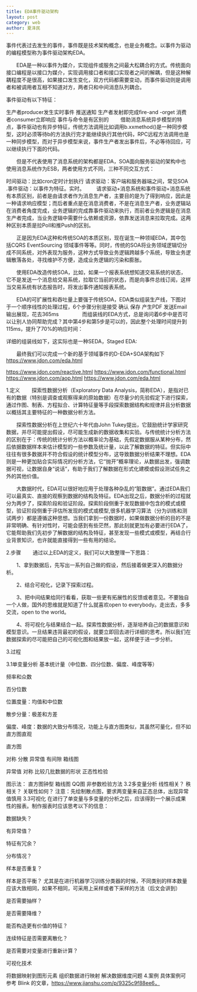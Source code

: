 ```yaml
---
title: EDA事件驱动架构
layout: post
category: web
author: 夏泽民
---
```

事件代表过去发生的事件，事件既是技术架构概念，也是业务概念。以事件为驱动的编程模型称为事件驱动架构EDA。

　　EDA是一种以事件为媒介，实现组件或服务之间最大松耦合的方式。传统面向接口编程是以接口为媒介，实现调用接口者和接口实现者之间的解耦，但是这种解耦程度不是很高，如果接口发生变化，双方代码都需要变动，而事件驱动则是调用者和被调用者互相不知道对方，两者只和中间消息队列耦合。
<!-- more -->
事件驱动有以下特征：

生产者producer发生实时事件
推送通知
生产者发射即完成fire-and -orget
消费者consumer立即响应
事件与命令是有区别的
　　借助消息系统异步模型的特点，事件驱动也有异步特征，传统方法调用比如调用b.xxmethod()是一种同步模型，这时必须等待b的方法执行完才能继续执行其他代码，RPC远程方法调用也是一种同步模型，而对于异步模型来说，事件生产者发出事件后，不必等待回应，可以继续执行下面的代码。

　　但是不代表使用了消息系统的架构都是EDA，SOA面向服务驱动的架构中也使用消息系统作为ESB，两者使用方式不同，三种不同交互方式：

时间驱动：比如cron定时计划执行
请求驱动：客户端和服务器端之间，常见SOA
.事件驱动：以事件为特征。实时。
　　请求驱动+消息系统和事件驱动+消息系统有本质区别，前者是由请求者作为消息生产者，主要目的是为了得到响应，因此是一种请求响应模型；而后者重点是在消息消费者，不是在消息生产者，业务逻辑站在消费者角度完成，业务逻辑的完成靠事件驱动来执行，而前者业务逻辑是在消息生产者完成，当业务逻辑中需要什么依赖或资源，依靠发送消息来拉取完成。这两种区别本质是拉Poll和推Push的区别。

　　正是因为EDA这种和传统SOA的本质区别，现在诞生一种领域EDA，其中包括CQRS EventSourcing 领域事件等等。同时，传统的SOA将业务领域逻辑切分成不同系统，对外表现为服务，这种方式导致业务逻辑跨越多个系统，导致业务逻辑散落各处，寻找维护不方便，造成业务逻辑的污染和膨胀。

　　使用EDA改造传统SOA，比如，如果一个报表系统想知道交易系统的状态，它不是发送一个消息给交易系统，拉取它当前的状态，而是向事件总线订阅，这样当交易系统有状态报告时，将发出事件通知报表系统。

　　EDA的可扩展性和吞吐量上要强于传统SOA，EDA类似组装生产线，下图对于一个顺序线性的处理过程，6个步骤分别是接受 确认 保存 产生PDF 发送Email 输出展现，花去365ms
　　
　　而组装线的EDA方式，总是询问着6步中是否可以让别人协同帮助完成？其中第4步和第5步是可以的，因此整个处理时间提升到115ms，提升了70%的响应时间：



详细的组装线如下，这实际也是一种SEDA，Staged EDA:



　　最终我们可以完成一个新的基于领域事件的D-EDA+SOA架构如下
https://www.jdon.com/eda.html

https://www.jdon.com/reactive.html
https://www.jdon.com/functional.html
https://www.jdon.com/aop.html
https://www.jdon.com/eda.html

1.定义
  探索性数据分析（Exploratory Data Analysis，简称EDA），是指对已有的数据（特别是调查或观察得来的原始数据）在尽量少的先验假定下进行探索，通过作图、制表、方程拟合、计算特征量等手段探索数据结构和规律并且分析数据以概括其主要特征的一种数据分析方法。

  探索性数据分析在上世纪六十年代由John Tukey提出，它鼓励统计学家研究数据，并尽可能提出假设，尽可能生成新的数据收集和实验。与传统统计分析方法的区别在于：传统的统计分析方法以概率论为基础，先假定数据服从某种分布，然后依据数据样本来估计模型的一些参数及统计量，以此了解数据的特征。但实际中往往有很多数据并不符合假设的统计模型分布，这导致数据分析结果不理想。EDA则是一种更加贴合实际情况的分析方法，它“抛开”概率理论，从数据出发，强调数据可视，让数据自身“说话”，有助于我们了解数据在形式化建模或假设测试任务之外的其他价值。

  大数据时代，EDA可以很好地应用于处理各种杂乱的“脏数据”。通过EDA我们可以最真实、直接的观察到数据的结构及特征。EDA出现之后，数据分析的过程就分为两步了，探索阶段和验证阶段。探索阶段侧重于发现数据中包含的模式或模型，验证阶段侧重于评估所发现的模式或模型,很多机器学习算法（分为训练和测试两步）都是遵循这种思想。当我们拿到一份数据时，如果做数据分析的目的不是非常明确、有针对性时，可能会感到有些茫然，那此刻就更加有必要进行EDA了，它能帮助我们先初步了解数据的结构及特征，甚至发现一些模式或模型，再结合行业背景知识，也许就能直接得到一些有用的结论。

2.步骤
  通过以上EDA的定义，我们可以大致整理一下思路：

  1、拿到数据后，先写出一系列自己做的假设，然后接着做更深入的数据分析。

  2、结合可视化，记录下探索过程。

  3、把中间结果给同行看看，获取一些更有拓展性的反馈或者意见。不要独自一个人做，国外的思维就是知道了什么就喜欢open to everybody。走出去，多多交流，open to the world。

  4、将可视化与结果结合一起。探索性数据分析，逐渐培养自己的数据意识和模型意识。一旦结果违背最初的假设，就要立即回去进行详细的思考。所以我们在数据探索的尽可能把自己的可视化图和结果放一起，这样便于进一步分析。

3.过程


3.1单变量分析
基本统计量（中位数、四分位数、偏度、峰度等等）

频率和众数

百分位数

位置度量：均值和中位数

散步分量：极差和方差

偏度、峰度：数据的大致分布情况，功能上与直方图类似，其虽然可量化，但不如直方图直观

直方图

对称
分散
异常值
有间隙
箱线图

异常值
对称
比较几批数据的形状
正态性检验

图示法：
直方图钟型
箱线图
QQ图
非参数检验方法
3.2多变量分析
线性相关？ 秩相关？ 关联性如何？
注意：先绘制散点图，要求两变量来自正态总体，出现异常值慎用
3.3可视化
在进行了单变量与多变量的分析之后，应该得到一个展示成果性的报表。制作报表时应该思考以下的信息：

数据缺失？

有异常值？

特征有冗余？

分布情况？

样本是否重复？

样本是否平衡？ 尤其是在进行机器学习训练分类器的时候，不同类别的样本数量应该大致相同，如果不相同，可采用上采样或者下采样的方法（后文会讲到）

是否需要抽样？

是否需要降维？

能否构造更有价值的特征？

连续特征是否需要离散化？

是否需要对变量进行重新计算？

可视化技术

将数据映射到图形元素
组织数据进行映射
解决数据维度问题
4.案例
具体案例可参考 Blink 的文章，https://www.jianshu.com/p/9325c9f88ee6，


